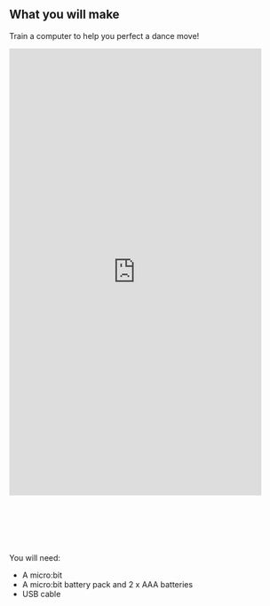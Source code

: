 ## What you will make

Train a computer to help you perfect a dance move!

<html>
  <div style="position: relative; padding-top: 177.78%;">
      <p><iframe style="position: absolute; top: 0; left: 0; right: 0; width: 90%; height: 90%; border: none;" src="https://www.youtube.com/embed/p3ZD3kH8yrQ?rel=0&cc_load_policy=1" allowfullscreen allow="accelerometer; autoplay; clipboard-write; encrypted-media; gyroscope; picture-in-picture; web-share">
      </iframe>
      </p>
  </div>
</html>

You will need:
- A micro:bit
- A micro:bit battery pack and 2 x AAA batteries 
- USB cable
